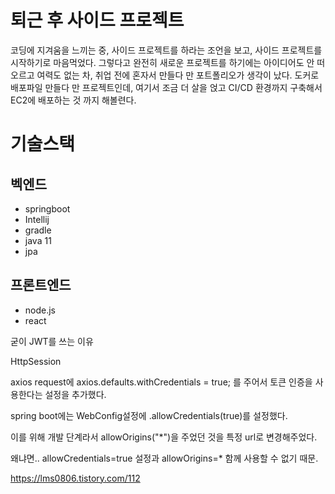

# 퇴근 후 사이드 프로젝트

코딩에 지겨움을 느끼는 중, 사이드 프로젝트를 하라는 조언을 보고, 사이드 프로젝트를 시작하기로 마음먹었다. 
그렇다고 완전히 새로운 프로젝트를 하기에는 아이디어도 안 떠오르고 여력도 없는 차, 취업 전에 혼자서 만들다 만 포트폴리오가 생각이 났다. 
도커로 배포파일 만들다 만 프로젝트인데, 여기서 조금 더 살을 얹고 CI/CD 환경까지 구축해서 EC2에 배포하는 것 까지 해볼련다.

# 기술스택

## 벡엔드
- springboot
- Intellij
- gradle
- java 11
- jpa


## 프론트엔드
- node.js
- react


굳이 JWT를 쓰는 이유

HttpSession

axios request에 axios.defaults.withCredentials = true;
를 주어서 토큰 인증을 사용한다는 설정을 추가했다.

spring boot에는 WebConfig설정에 .allowCredentials(true)를 설정했다.

이를 위해
개발 단계라서 allowOrigins("*")을 주었던 것을 특정 url로 변경해주었다.

왜냐면..
allowCredentials=true 설정과 allowOrigins=* 함께 사용할 수 없기 때문.

https://lms0806.tistory.com/112